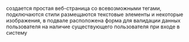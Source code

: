 создается простая веб-страница со всевозможными тегами, подключаются стили размещаются  текстовые элементы и некоторые изображения, в подвале расположена форма для валидации данных пользователя на наличие существующего пользователя при входе в систему

